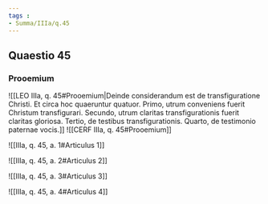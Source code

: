 ```yaml
---
tags : 
- Summa/IIIa/q.45
---
```


## Quaestio 45

### Prooemium

![[LEO IIIa, q. 45#Prooemium|Deinde considerandum est de transfiguratione Christi. Et circa hoc quaeruntur quatuor. Primo, utrum conveniens fuerit Christum transfigurari. Secundo, utrum claritas transfigurationis fuerit claritas gloriosa. Tertio, de testibus transfigurationis. Quarto, de testimonio paternae vocis.]]
![[CERF IIIa, q. 45#Prooemium]]

![[IIIa, q. 45, a. 1#Articulus 1]]

![[IIIa, q. 45, a. 2#Articulus 2]]

![[IIIa, q. 45, a. 3#Articulus 3]]

![[IIIa, q. 45, a. 4#Articulus 4]]

